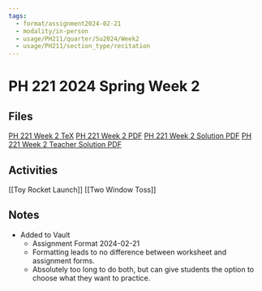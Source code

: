 ```yaml
---
tags:
  - format/assignment2024-02-21
  - modality/in-person
  - usage/PH211/quarter/Su2024/Week2
  - usage/PH211/section_type/recitation
---
```

# PH 221 2024 Spring Week 2
## Files
[PH 221 Week 2 TeX](PH_221_Week_2.tex)
[PH 221 Week 2 PDF](PH_221_Week_2.pdf)
[PH 221 Week 2 Solution PDF](PH_221_Week_2-Solution.pdf)
[PH 221 Week 2 Teacher Solution PDF](PH_221_Week_2-Teacher_Solution.pdf)
## Activities
[[Toy Rocket Launch]]
[[Two Window Toss]]
## Notes
* Added to Vault
	* Assignment Format 2024-02-21
	* Formatting leads to no difference between worksheet and assignment forms.
	* Absolutely too long to do both, but can give students the option to choose what they want to practice.